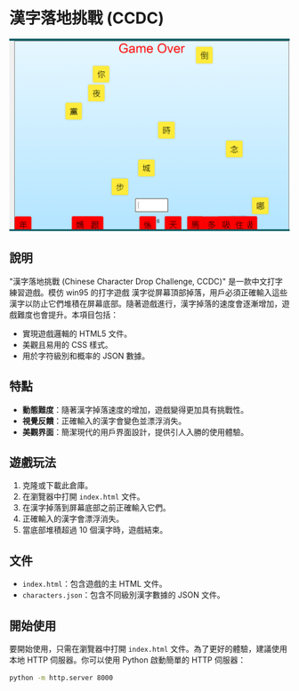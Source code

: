 # 漢字落地挑戰 (CCDC)
![](game.png)
## 說明

"漢字落地挑戰 (Chinese Character Drop Challenge, CCDC)" 是一款中文打字練習遊戲。模仿 win95 的打字遊戲
漢字從屏幕頂部掉落，用戶必須正確輸入這些漢字以防止它們堆積在屏幕底部。隨著遊戲進行，漢字掉落的速度會逐漸增加，遊戲難度也會提升。本項目包括：

- 實現遊戲邏輯的 HTML5 文件。
- 美觀且易用的 CSS 樣式。
- 用於字符級別和概率的 JSON 數據。

## 特點

- **動態難度**：隨著漢字掉落速度的增加，遊戲變得更加具有挑戰性。
- **視覺反饋**：正確輸入的漢字會變色並漂浮消失。
- **美觀界面**：簡潔現代的用戶界面設計，提供引人入勝的使用體驗。

## 遊戲玩法

1. 克隆或下載此倉庫。
2. 在瀏覽器中打開 `index.html` 文件。
3. 在漢字掉落到屏幕底部之前正確輸入它們。
4. 正確輸入的漢字會漂浮消失。
5. 當底部堆積超過 10 個漢字時，遊戲結束。

## 文件

- `index.html`：包含遊戲的主 HTML 文件。
- `characters.json`：包含不同級別漢字數據的 JSON 文件。

## 開始使用

要開始使用，只需在瀏覽器中打開 `index.html` 文件。為了更好的體驗，建議使用本地 HTTP 伺服器。你可以使用 Python 啟動簡單的 HTTP 伺服器：

```bash
python -m http.server 8000
